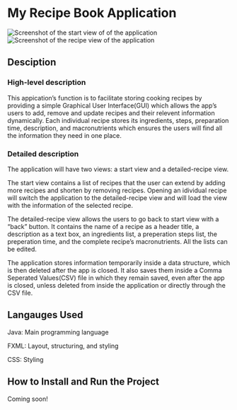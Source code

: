 # My Recipe Book Application 
![Screenshot of the start view of of the application](https://github.com/DeUnthinkable/RecipeBookApplication/assets/108562056/640334d9-46f1-4f63-bc7c-4283d64c00a2)
![Screenshot of the recipe view of the application ](https://github.com/DeUnthinkable/RecipeBookApplication/assets/108562056/8d2d0921-be52-47ed-8e39-78d8be7d27dc)

## Desciption

### High-level description
This appication’s function is to facilitate storing cooking recipes by providing a simple Graphical User Interface(GUI) which allows the app’s users to add, remove and update recipes and their relevent information dynamically. Each individual recipe stores its ingredients, steps, preparation time,  description, and macronutrients which ensures the users will find all the information they need in one place. 

### Detailed description
The application will have two views: a start view and a detailed-recipe view. 

The start view contains a list of recipes that the user can extend by adding more recipes and shorten by removing recipes. Opening an idividual recipe will switch the application to the detailed-recipe view and will load the view with the information of the selected recipe.

The detailed-recipe view allows the users to go back to start view with a “back” button. It contains the name of a recipe as a header title, a description as a text box, an ingredients list, a preperation steps list, the preperation time, and the complete recipe’s macronutrients. All the lists can be edited. 

The application stores information temporarily inside a data structure, which is then deleted after the app is closed. It also saves them inside a Comma Seperated Values(CSV) file in which they remain saved, even after the app is closed, unless deleted from inside the application or directly through the CSV file.

## Langauges Used
Java: Main programming language

FXML: Layout, structuring, and styling

CSS: Styling

## How to Install and Run the Project
Coming soon!
